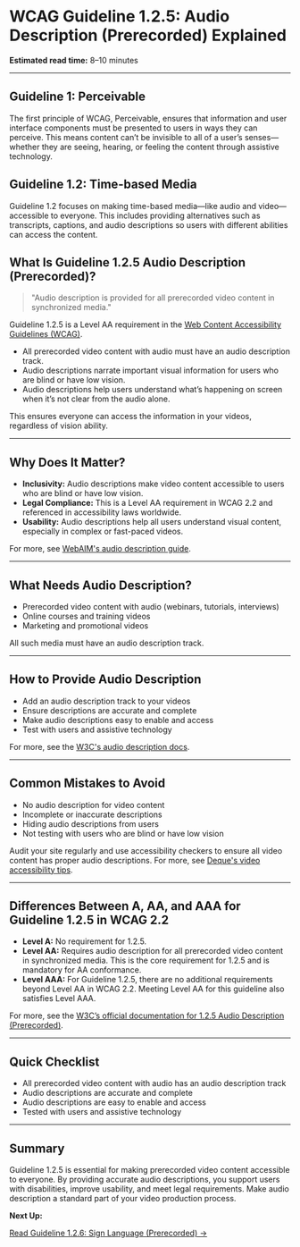 <!--
title: 1.2.5 - Audio Description (Prerecorded)
series: Making the Web Accessible for All
description: A practical guide to WCAG Guideline 1.2.5 (Audio Description, Prerecorded)—what it means, why it matters, and how to make prerecorded video content accessible for users who are blind or have low vision.
keywords: wcag 1.2.5, audio description, accessibility, video accessibility, web standards, digital inclusion
image: WCAG-Series-1.2.5.png
imageAlt: Blue text on yellow background saying, "Web Content Accessibiilty Guiedlines (WCAG) 1.2.5 Explained, Audio Description (Prerecorded)"
status: published
date: 2025-07-01
excerpt: This guideline ensures prerecorded video content is accessible with audio descriptions.
-->

# **WCAG Guideline 1.2.5: Audio Description (Prerecorded) Explained**

**Estimated read time:** 8–10 minutes

---

## **Guideline 1: Perceivable**

The first principle of WCAG, Perceivable, ensures that information and user interface components must be presented to users in ways they can perceive. This means content can’t be invisible to all of a user’s senses—whether they are seeing, hearing, or feeling the content through assistive technology.

## **Guideline 1.2: Time-based Media**

Guideline 1.2 focuses on making time-based media—like audio and video—accessible to everyone. This includes providing alternatives such as transcripts, captions, and audio descriptions so users with different abilities can access the content.

## **What Is Guideline 1.2.5 Audio Description (Prerecorded)?**

<!-- [Illustration: Video player with audio description enabled] -->

> "Audio description is provided for all prerecorded video content in synchronized media."

Guideline 1.2.5 is a Level AA requirement in the [Web Content Accessibility Guidelines (WCAG)](https://www.w3.org/WAI/WCAG22/quickref/#audio-description-prerecorded).

- All prerecorded video content with audio must have an audio description track.
- Audio descriptions narrate important visual information for users who are blind or have low vision.
- Audio descriptions help users understand what’s happening on screen when it’s not clear from the audio alone.

This ensures everyone can access the information in your videos, regardless of vision ability.

---

## **Why Does It Matter?**

<!-- [Infographic: Video player, audio description icon, user with vision impairment] -->

- **Inclusivity:** Audio descriptions make video content accessible to users who are blind or have low vision.
- **Legal Compliance:** This is a Level AA requirement in WCAG 2.2 and referenced in accessibility laws worldwide.
- **Usability:** Audio descriptions help all users understand visual content, especially in complex or fast-paced videos.

For more, see [WebAIM's audio description guide](https://webaim.org/techniques/captions/#descriptions).

---

## **What Needs Audio Description?**

<!-- [Grid: Video player, online course, animation, all with audio description icon] -->

- Prerecorded video content with audio (webinars, tutorials, interviews)
- Online courses and training videos
- Marketing and promotional videos

All such media must have an audio description track.

---

## **How to Provide Audio Description**

<!-- [Side-by-side: Video with audio description, video without]
[Example: Video player with audio description track enabled] -->

- Add an audio description track to your videos
- Ensure descriptions are accurate and complete
- Make audio descriptions easy to enable and access
- Test with users and assistive technology

For more, see the [W3C's audio description docs](https://www.w3.org/WAI/WCAG22/Understanding/audio-description-prerecorded.html).

---

## **Common Mistakes to Avoid**

<!-- [Do/Don't graphic: Left side with audio description, right side with missing or inaccurate description] -->

- No audio description for video content
- Incomplete or inaccurate descriptions
- Hiding audio descriptions from users
- Not testing with users who are blind or have low vision

Audit your site regularly and use accessibility checkers to ensure all video content has proper audio descriptions. For more, see [Deque's video accessibility tips](https://www.deque.com/blog/video-accessibility-tips/).

---

## **Differences Between A, AA, and AAA for Guideline 1.2.5 in WCAG 2.2**

<!-- [Infographic: Three columns labeled A, AA, AAA with example requirements for each] -->

- **Level A:** No requirement for 1.2.5.
- **Level AA:** Requires audio description for all prerecorded video content in synchronized media. This is the core requirement for 1.2.5 and is mandatory for AA conformance.
- **Level AAA:** For Guideline 1.2.5, there are no additional requirements beyond Level AA in WCAG 2.2. Meeting Level AA for this guideline also satisfies Level AAA.

For more, see the [W3C’s official documentation for 1.2.5 Audio Description (Prerecorded)](https://www.w3.org/WAI/WCAG22/Understanding/audio-description-prerecorded.html).

---

## **Quick Checklist**

<!-- [Checklist graphic: Icons for each item (video, audio description, editor, etc.)] -->

- All prerecorded video content with audio has an audio description track
- Audio descriptions are accurate and complete
- Audio descriptions are easy to enable and access
- Tested with users and assistive technology

---

## **Summary**

<!-- [Illustration: User listening to an audio description while watching a video] -->

Guideline 1.2.5 is essential for making prerecorded video content accessible to everyone. By providing accurate audio descriptions, you support users with disabilities, improve usability, and meet legal requirements. Make audio description a standard part of your video production process.

**Next Up:**

[Read Guideline 1.2.6: Sign Language (Prerecorded) →](WCAG-Guideline-1-2-6-Sign-Language-Prerecorded-Explained)
